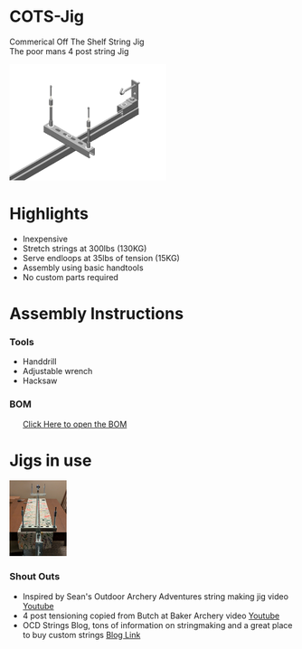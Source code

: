 # COTS-Jig
Commerical Off The Shelf String Jig\
The poor mans 4 post string Jig

<img src="IMG/COTS Jig CAD.png" alt="Rendered picture of posts and stretcher" width="55%">


# Highlights
 - Inexpensive
 - Stretch strings at 300lbs (130KG)
 - Serve endloops at 35lbs of tension (15KG)
 - Assembly using basic handtools
 - No custom parts required

# Assembly Instructions 

### Tools
 - Handdrill
 - Adjustable wrench
 - Hacksaw

### BOM

&nbsp;&nbsp;&nbsp;&nbsp;&nbsp;&nbsp;[Click Here to open the BOM](BOM.md)


# Jigs in use 
<img src="IMG/Built String Jig.jpg" alt="Rendered picture of posts and stretcher" width="20%">

### Shout Outs

 - Inspired by Sean's Outdoor Archery Adventures string making jig video [Youtube](https://www.youtube.com/watch?v=zctHIYPvA9c)
 - 4 post tensioning copied from Butch at Baker Archery video [Youtube](https://youtu.be/baDyjaApRco?si=_zxuPGnNNr8pa3R3&t=73)
 - OCD Strings Blog, tons of information on stringmaking and a great place to buy custom strings [Blog Link](https://www.ocdstrings.com/blog-category/recent)
